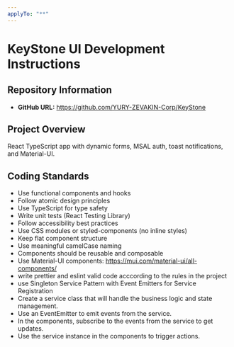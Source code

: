 ```yaml
---
applyTo: "**"
---
```


# KeyStone UI Development Instructions

## Repository Information

- **GitHub URL:** https://github.com/YURY-ZEVAKIN-Corp/KeyStone

## Project Overview

React TypeScript app with dynamic forms, MSAL auth, toast notifications, and Material-UI.

## Coding Standards

- Use functional components and hooks
- Follow atomic design principles
- Use TypeScript for type safety
- Write unit tests (React Testing Library)
- Follow accessibility best practices
- Use CSS modules or styled-components (no inline styles)
- Keep flat component structure
- Use meaningful camelCase naming
- Components should be reusable and composable
- Use Material-UI components: https://mui.com/material-ui/all-components/
- write prettier and eslint valid code acccording to the rules in the project
- use Singleton Service Pattern with Event Emitters for Service Registration
- Create a service class that will handle the business logic and state management.
- Use an EventEmitter to emit events from the service.
- In the components, subscribe to the events from the service to get updates.
- Use the service instance in the components to trigger actions.

